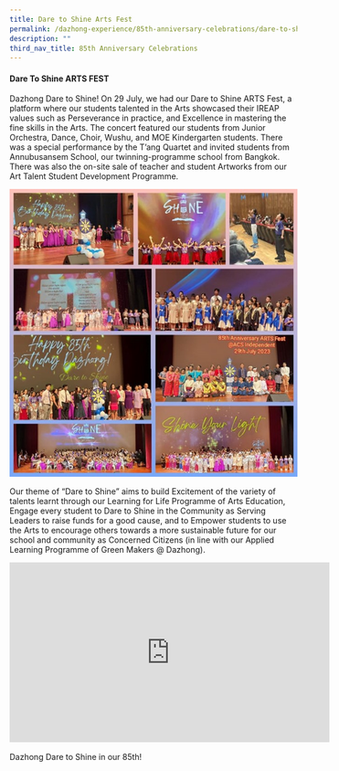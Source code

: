 ```yaml
---
title: Dare to Shine Arts Fest
permalink: /dazhong-experience/85th-anniversary-celebrations/dare-to-shine-arts-fest/
description: ""
third_nav_title: 85th Anniversary Celebrations
---
```

#### Dare To Shine ARTS FEST

Dazhong Dare to Shine! On 29 July, we had our Dare to Shine ARTS Fest, a platform where our students talented in the Arts showcased their IREAP values such as Perseverance in practice, and Excellence in mastering the fine skills in the Arts. The concert featured our students from Junior Orchestra, Dance, Choir, Wushu, and MOE Kindergarten students. There was a special performance by the T’ang Quartet and invited students from Annubusansem School, our twinning-programme school from Bangkok. There was also the on-site sale of teacher and student Artworks from our Art Talent Student Development Programme.

![](/images/artsfest01.jpg)

Our theme of “Dare to Shine” aims to build Excitement of the variety of talents learnt through our Learning for Life Programme of Arts Education, Engage every student to Dare to Shine in the Community as Serving Leaders to raise funds for a good cause, and to Empower students to use the Arts to encourage others towards a more sustainable future for our school and community as Concerned Citizens (in line with our Applied Learning Programme of Green Makers @ Dazhong).

<iframe allowfullscreen="" allow="accelerometer; autoplay; clipboard-write; encrypted-media; gyroscope; picture-in-picture; web-share" frameborder="0" title="YouTube video player" src="https://www.youtube.com/embed/fBRLEeW7F_8" height="315" width="560"></iframe>

Dazhong Dare to Shine in our 85th!